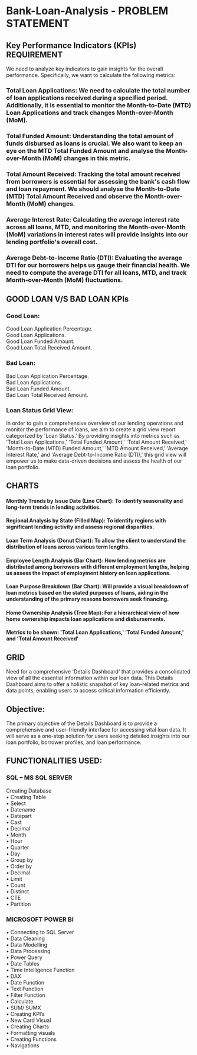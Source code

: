 # Bank-Loan-Analysis - PROBLEM STATEMENT

## Key Performance Indicators (KPIs) REQUIREMENT
We need to analyze key indicators to gain insights for the overall performance. Specifically, we want to calculate the following metrics:

### Total Loan Applications: We need to calculate the total number of loan applications received during a specified period. Additionally, it is essential to monitor the Month-to-Date (MTD) Loan Applications and track changes Month-over-Month (MoM).
### Total Funded Amount: Understanding the total amount of funds disbursed as loans is crucial. We also want to keep an eye on the MTD Total Funded Amount and analyse the Month-over-Month (MoM) changes in this metric.
### Total Amount Received: Tracking the total amount received from borrowers is essential for assessing the bank's cash flow and loan repayment. We should analyse the Month-to-Date (MTD) Total Amount Received and observe the Month-over-Month (MoM) changes.
### Average Interest Rate: Calculating the average interest rate across all loans, MTD, and monitoring the Month-over-Month (MoM) variations in interest rates will provide insights into our lending portfolio's overall cost.
### Average Debt-to-Income Ratio (DTI): Evaluating the average DTI for our borrowers helps us gauge their financial health. We need to compute the average DTI for all loans, MTD, and track Month-over-Month (MoM) fluctuations.


## GOOD LOAN V/S BAD LOAN KPIs

### Good Loan:
Good Loan Application Percentage. <br/>
Good Loan Applications. <br/>
Good Loan Funded Amount. <br/>
Good Loan Total Received Amount. <br/>

### Bad Loan:
Bad Loan Application Percentage. <br/>
Bad Loan Applications. <br/>
Bad Loan Funded Amount. <br/>
Bad Loan Total Received Amount. <br/>

### Loan Status Grid View:
In order to gain a comprehensive overview of our lending operations and monitor the performance of loans, we aim to create a grid view report categorized by 'Loan Status.’ By providing insights into metrics such as 'Total Loan Applications,' 'Total Funded Amount,' 'Total Amount Received,' 'Month-to-Date (MTD) Funded Amount,' 'MTD Amount Received,' 'Average Interest Rate,' and 'Average Debt-to-Income Ratio (DTI),' this grid view will empower us to make data-driven decisions and assess the health of our loan portfolio.


## CHARTS

#### Monthly Trends by Issue Date (Line Chart):  To identify seasonality and long-term trends in lending activities.
#### Regional Analysis by State (Filled Map): To identify regions with significant lending activity and assess regional disparities.
#### Loan Term Analysis (Donut Chart): To allow the client to understand the distribution of loans across various term lengths.
#### Employee Length Analysis (Bar Chart): How lending metrics are distributed among borrowers with different employment lengths, helping us assess the impact of employment history on loan applications.
#### Loan Purpose Breakdown (Bar Chart): Will provide a visual breakdown of loan metrics based on the stated purposes of loans, aiding in the understanding of the primary reasons borrowers seek financing.
#### Home Ownership Analysis (Tree Map): For a hierarchical view of how home ownership impacts loan applications and disbursements.
#### Metrics to be shown: 'Total Loan Applications,' 'Total Funded Amount,' and 'Total Amount Received'

## GRID
Need for a comprehensive 'Details Dashboard' that provides a consolidated view of all the essential information within our loan data. This Details Dashboard aims to offer a holistic snapshot of key loan-related metrics and data points, enabling users to access critical information efficiently.
## Objective:
The primary objective of the Details Dashboard is to provide a comprehensive and user-friendly interface for accessing vital loan data. It will serve as a one-stop solution for users seeking detailed insights into our loan portfolio, borrower profiles, and loan performance.

## FUNCTIONALITIES USED:

### SQL – MS SQL SERVER

Creating Database <br/>
•	Creating Table <br/>
•	Select <br/>
•	Datename <br/>
•	Datepart <br/>
•	Cast <br/>
•	Decimal <br/>
•	Month <br/>
•	Hour <br/>
•	Quarter <br/>
•	Day <br/>
•	Group by <br/>
•	Order by <br/>
•	Decimal <br/>
•	Limit <br/>
•	Count <br/>
•	Distinct <br/>
•	CTE <br/>
•	Partition <br/>

### MICROSOFT POWER BI

•	Connecting to SQL Server <br/> 
•	Data Cleaning <br/>
•	Data Modelling <br/>
•	Data Processing <br/>
•	Power Query <br/>
•	Date Tables <br/>
•	Time Intelligence Function <br/>
•	DAX <br/>
•	Date Function <br/>
•	Text Function <br/>
•	Filter Function <br/>
•	Calculate <br/>
•	SUM/ SUMX <br/>
•	Creating KPI’s <br/>
•	New Card Visual <br/>
•	Creating Charts <br/>
•	Formatting visuals <br/>
•	Creating Functions <br/>
•	Navigations <br/>
